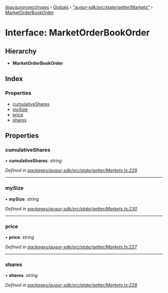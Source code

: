 [@augurproject/types](../README.md) › [Globals](../globals.md) › ["augur-sdk/src/state/getter/Markets"](../modules/_augur_sdk_src_state_getter_markets_.md) › [MarketOrderBookOrder](_augur_sdk_src_state_getter_markets_.marketorderbookorder.md)

# Interface: MarketOrderBookOrder

## Hierarchy

* **MarketOrderBookOrder**

## Index

### Properties

* [cumulativeShares](_augur_sdk_src_state_getter_markets_.marketorderbookorder.md#cumulativeshares)
* [mySize](_augur_sdk_src_state_getter_markets_.marketorderbookorder.md#mysize)
* [price](_augur_sdk_src_state_getter_markets_.marketorderbookorder.md#price)
* [shares](_augur_sdk_src_state_getter_markets_.marketorderbookorder.md#shares)

## Properties

###  cumulativeShares

• **cumulativeShares**: *string*

*Defined in [packages/augur-sdk/src/state/getter/Markets.ts:229](https://github.com/AugurProject/augur/blob/69c4be52bf/packages/augur-sdk/src/state/getter/Markets.ts#L229)*

___

###  mySize

• **mySize**: *string*

*Defined in [packages/augur-sdk/src/state/getter/Markets.ts:230](https://github.com/AugurProject/augur/blob/69c4be52bf/packages/augur-sdk/src/state/getter/Markets.ts#L230)*

___

###  price

• **price**: *string*

*Defined in [packages/augur-sdk/src/state/getter/Markets.ts:227](https://github.com/AugurProject/augur/blob/69c4be52bf/packages/augur-sdk/src/state/getter/Markets.ts#L227)*

___

###  shares

• **shares**: *string*

*Defined in [packages/augur-sdk/src/state/getter/Markets.ts:228](https://github.com/AugurProject/augur/blob/69c4be52bf/packages/augur-sdk/src/state/getter/Markets.ts#L228)*
